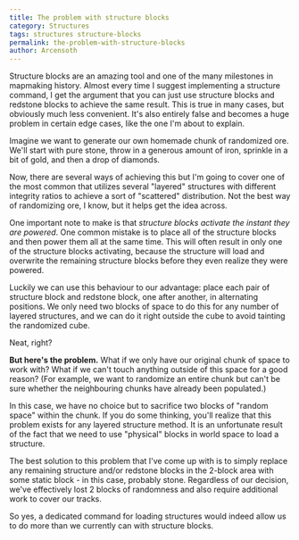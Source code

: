 ```yaml
---
title: The problem with structure blocks
category: Structures
tags: structures structure-blocks
permalink: the-problem-with-structure-blocks
author: Arcensoth
---
```


Structure blocks are an amazing tool and one of the many milestones in mapmaking history. Almost every time I suggest implementing a structure command, I get the argument that you can just use structure blocks and redstone blocks to achieve the same result. This is true in many cases, but obviously much less convenient. It's also entirely false and becomes a huge problem in certain edge cases, like the one I'm about to explain.

Imagine we want to generate our own homemade chunk of randomized ore. We'll start with pure stone, throw in a generous amount of iron, sprinkle in a bit of gold, and then a drop of diamonds.

Now, there are several ways of achieving this but I'm going to cover one of the most common that utilizes several "layered" structures with different integrity ratios to achieve a sort of "scattered" distribution. Not the best way of randomizing ore, I know, but it helps get the idea across.

One important note to make is that *structure blocks activate the instant they are powered*. One common mistake is to place all of the structure blocks and then power them all at the same time. This will often result in only one of the structure blocks activating, because the structure will load and overwrite the remaining structure blocks before they even realize they were powered.

Luckily we can use this behaviour to our advantage: place each pair of structure block and redstone block, one after another, in alternating positions. We only need two blocks of space to do this for any number of layered structures, and we can do it right outside the cube to avoid tainting the randomized cube.

Neat, right?

**But here's the problem.** What if we only have our original chunk of space to work with? What if we can't touch anything outside of this space for a good reason? (For example, we want to randomize an entire chunk but can't be sure whether the neighbouring chunks have already been populated.)

In this case, we have no choice but to sacrifice two blocks of "random space" within the chunk. If you do some thinking, you'll realize that this problem exists for any layered structure method. It is an unfortunate result of the fact that we need to use "physical" blocks in world space to load a structure.

The best solution to this problem that I've come up with is to simply replace any remaining structure and/or redstone blocks in the 2-block area with some static block - in this case, probably stone. Regardless of our decision, we've effectively lost 2 blocks of randomness and also require additional work to cover our tracks.

So yes, a dedicated command for loading structures would indeed allow us to do more than we currently can with structure blocks.

